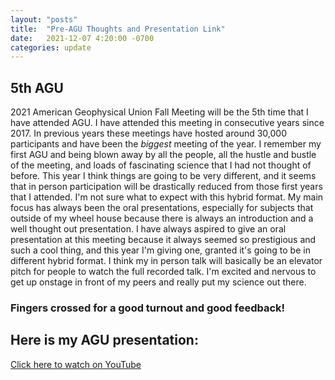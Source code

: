 ```yaml
---
layout: "posts"
title:  "Pre-AGU Thoughts and Presentation Link"
date:   2021-12-07 4:20:00 -0700
categories: update
---
```

## 5th AGU
2021 American Geophysical Union Fall Meeting will be the 5th time that I have attended AGU. I have attended this meeting in consecutive years since 2017. In previous years these meetings have hosted around 30,000 participants and have been the *biggest* meeting of the year. I remember my first AGU and being blown away by all the people, all the hustle and bustle of the meeting, and loads of fascinating science that I had not thought of before. This year I think things are going to be very different, and it seems that in person participation will be drastically reduced from those first years that I attended. I'm not sure what to expect with this hybrid format. My main focus has always been the oral presentations, especially for subjects that outside of my wheel house because there is always an introduction and a well thought out presentation. I have always aspired to give an oral presentation at this meeting because it always seemed so prestigious and such a cool thing, and this year I'm giving one, granted it's going to be in different hybrid format. I think my in person talk will basically be an elevator pitch for people to watch the full recorded talk. I'm excited and nervous to get up onstage in front of my peers and really put my science out there.  

### Fingers crossed for a good turnout and good feedback!  

## Here is my AGU presentation:
[Click here to watch on YouTube](https://youtu.be/neUB0fB2OQs)
